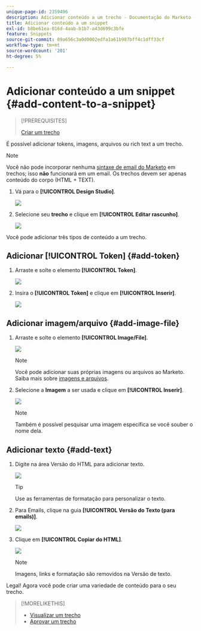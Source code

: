 ```yaml
---
unique-page-id: 2359496
description: Adicionar conteúdo a um trecho - Documentação do Marketo - Documentação do produto
title: Adicionar conteúdo a um snippet
exl-id: b8be61ea-016d-4aab-b1b7-a43d699c3bfe
feature: Snippets
source-git-commit: 09a656c3a0d0002edfa1a61b987bff4c1dff33cf
workflow-type: tm+mt
source-wordcount: '201'
ht-degree: 5%

---
```


# Adicionar conteúdo a um snippet {#add-content-to-a-snippet}

>[!PREREQUISITES]
>
>[Criar um trecho](/help/marketo/product-docs/personalization/segmentation-and-snippets/snippets/create-a-snippet.md)

É possível adicionar tokens, imagens, arquivos ou rich text a um trecho.

>[!NOTE]
>
>Você não pode incorporar nenhuma [sintaxe de email do Marketo](/help/marketo/product-docs/email-marketing/general/email-editor-2/email-template-syntax.md) em trechos; isso **não** funcionará em um email. Os trechos devem ser apenas conteúdo do corpo (HTML + TEXT).

1. Vá para o **[!UICONTROL Design Studio]**.

   ![](assets/designstudio-2.png)

1. Selecione seu **trecho** e clique em **[!UICONTROL Editar rascunho]**.

   ![](assets/image2014-9-16-9-3a34-3a58.png)

Você pode adicionar três tipos de conteúdo a um trecho.

## Adicionar [!UICONTROL Token] {#add-token}

1. Arraste e solte o elemento **[!UICONTROL Token]**.

   ![](assets/image2014-9-16-9-3a35-3a8.png)

1. Insira o **[!UICONTROL Token]** e clique em **[!UICONTROL Inserir]**.

   ![](assets/image2014-9-16-9-3a35-3a16.png)

## Adicionar imagem/arquivo {#add-image-file}

1. Arraste e solte o elemento **[!UICONTROL Image/File]**.

   ![](assets/image2014-9-16-9-3a35-3a25.png)

   >[!NOTE]
   >
   >Você pode adicionar suas próprias imagens ou arquivos ao Marketo. Saiba mais sobre [imagens e arquivos](/help/marketo/product-docs/demand-generation/images-and-files/add-images-and-files-to-marketo.md).

1. Selecione a **Imagem** a ser usada e clique em **[!UICONTROL Inserir]**.

   ![](assets/image2014-9-16-9-3a35-3a33.png)

   >[!NOTE]
   >
   >Também é possível pesquisar uma imagem específica se você souber o nome dela.

## Adicionar texto {#add-text}

1. Digite na área Versão do HTML para adicionar texto.

   ![](assets/image2014-9-16-9-3a35-3a43.png)

   >[!TIP]
   >
   >Use as ferramentas de formatação para personalizar o texto.

1. Para Emails, clique na guia **[!UICONTROL Versão do Texto (para emails)]**.

   ![](assets/image2014-9-16-9-3a35-3a51.png)

1. Clique em **[!UICONTROL Copiar do HTML]**.

   ![](assets/image2014-9-16-9-3a35-3a59.png)

   >[!NOTE]
   >
   >Imagens, links e formatação são removidos na Versão de texto.

Legal! Agora você pode criar uma variedade de conteúdo para o seu trecho.

>[!MORELIKETHIS]
>
>* [Visualizar um trecho](/help/marketo/product-docs/personalization/segmentation-and-snippets/snippets/preview-a-snippet.md)
>* [Aprovar um trecho](/help/marketo/product-docs/personalization/segmentation-and-snippets/snippets/approve-a-snippet.md)
